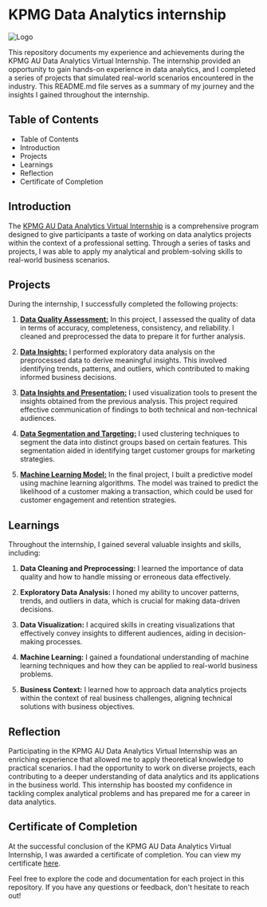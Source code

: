 
# KPMG Data Analytics internship
![Logo](https://pinkysblog.org/wp-content/uploads/2021/12/KPMG-Virtual-Internship-1.jpg)

This repository documents my experience and achievements during the KPMG AU Data Analytics Virtual Internship. The internship provided an opportunity to gain hands-on experience in data analytics, and I completed a series of projects that simulated real-world scenarios encountered in the industry. This README.md file serves as a summary of my journey and the insights I gained throughout the internship.


## Table of Contents

- Table of Contents
- Introduction
- Projects
- Learnings
- Reflection
- Certificate of Completion
  
## Introduction

The [KPMG AU Data Analytics Virtual Internship](https://www.theforage.com/virtual-internships/theme/m7W4GMqeT3bh9Nb2c/KPMG-Data-Analytics-Virtual-Internship) is a comprehensive program designed to give participants a taste of working on data analytics projects within the context of a professional setting. Through a series of tasks and projects, I was able to apply my analytical and problem-solving skills to real-world business scenarios.



## Projects
During the internship, I successfully completed the following projects:

1. [**Data Quality Assessment:**](https://github.com/Jakom001/Data-Analytics-Internship/tree/main/Task%201%20%20-%20Data%20Quality%20Assessment) In this project, I assessed the quality of data in terms of accuracy, completeness, consistency, and reliability. I cleaned and preprocessed the data to prepare it for further analysis.

2. [**Data Insights:**](https://github.com/Jakom001/Data-Analytics-Internship/tree/main/Task%202-%20Data%20Insignts) I performed exploratory data analysis on the preprocessed data to derive meaningful insights. This involved identifying trends, patterns, and outliers, which contributed to making informed business decisions.

3. [**Data Insights and Presentation:**](https://github.com/Jakom001/Data-Analytics-Internship/tree/main/Task%203%20-%20Data%20Insignts%20and%20Presentation) I used visualization tools to present the insights obtained from the previous analysis. This project required effective communication of findings to both technical and non-technical audiences.

4. [**Data Segmentation and Targeting:**]() I used clustering techniques to segment the data into distinct groups based on certain features. This segmentation aided in identifying target customer groups for marketing strategies.

5. [**Machine Learning Model:**]() In the final project, I built a predictive model using machine learning algorithms. The model was trained to predict the likelihood of a customer making a transaction, which could be used for customer engagement and retention strategies.

## Learnings
Throughout the internship, I gained several valuable insights and skills, including:

1. **Data Cleaning and Preprocessing:** I learned the importance of data quality and how to handle missing or erroneous data effectively.

2. **Exploratory Data Analysis:** I honed my ability to uncover patterns, trends, and outliers in data, which is crucial for making data-driven decisions.

3. **Data Visualization:** I acquired skills in creating visualizations that effectively convey insights to different audiences, aiding in decision-making processes.

4. **Machine Learning:** I gained a foundational understanding of machine learning techniques and how they can be applied to real-world business problems.

5. **Business Context:** I learned how to approach data analytics projects within the context of real business challenges, aligning technical solutions with business objectives.

## Reflection
Participating in the KPMG AU Data Analytics Virtual Internship was an enriching experience that allowed me to apply theoretical knowledge to practical scenarios. I had the opportunity to work on diverse projects, each contributing to a deeper understanding of data analytics and its applications in the business world. This internship has boosted my confidence in tackling complex analytical problems and has prepared me for a career in data analytics.

## Certificate of Completion
At the successful conclusion of the KPMG AU Data Analytics Virtual Internship, I was awarded a certificate of completion. You can view my certificate [here](https://forage-uploads-prod.s3.amazonaws.com/completion-certificates/KPMG%20AU/m7W4GMqeT3bh9Nb2c_KPMG%20AU_MWQ85GnMZHfBpC78x_1691995437401_completion_certificate.pdf).

Feel free to explore the code and documentation for each project in this repository. If you have any questions or feedback, don't hesitate to reach out!
